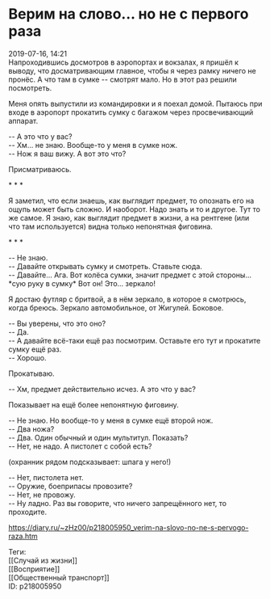 Верим на слово... но не с первого раза
=======================================

   
 2019-07-16, 14:21   
  Напроходившись досмотров в аэропортах и вокзалах, я пришёл к выводу, что досматривающим главное, чтобы я через рамку ничего не пронёс. А что там в сумке -- смотрят мало. Но в этот раз решили посмотреть.   
   
 Меня опять выпустили из командировки и я поехал домой. Пытаюсь при входе в аэропорт прокатить сумку с багажом через просвечивающий аппарат.   
   
 -- А это что у вас?   
 -- Хм... не знаю. Вообще-то у меня в сумке нож.   
 -- Нож я ваш вижу. А вот это что?   
   
 Присматриваюсь.   
   
 \* \* \*   
   
 Я заметил, что если знаешь, как выглядит предмет, то опознать его на ощупь может быть сложно. И наоборот. Надо знать и то и другое. Тут то же самое. Я знаю, как выглядит предмет в жизни, а на рентгене (или что там используется) видна только непонятная фиговина.   
   
 \* \* \*   
   
 -- Не знаю.   
 -- Давайте открывать сумку и смотреть. Ставьте сюда.   
 -- Давайте... Ага. Вот колёса сумки, значит предмет с этой стороны... \*сую руку в сумку\* Вот он! Это... зеркало!   
   
 Я достаю футляр с бритвой, а в нём зеркало, в которое я смотрюсь, когда бреюсь. Зеркало автомобильное, от Жигулей. Боковое.   
   
 -- Вы уверены, что это оно?   
 -- Да.   
 -- А давайте всё-таки ещё раз посмотрим. Оставьте его тут и прокатите сумку ещё раз.   
 -- Хорошо.   
   
 Прокатываю.   
   
 -- Хм, предмет действительно исчез. А это что у вас?   
   
 Показывает на ещё более непонятную фиговину.   
   
 -- Не знаю. Но вообще-то у меня в сумке ещё второй нож.   
 -- Два ножа?   
 -- Два. Один обычный и один мультитул. Показать?   
 -- Нет, не надо. А пистолет с собой есть?   
   
 (охранник рядом подсказывает: шпага у него!)   
   
 -- Нет, пистолета нет.   
 -- Оружие, боеприпасы провозите?   
 -- Нет, не провожу.   
 -- Ну ладно. Раз вы говорите, что ничего запрещённого нет, то проходите.   
    
 <https://diary.ru/~zHz00/p218005950_verim-na-slovo-no-ne-s-pervogo-raza.htm>   
   
 Теги:   
 [[Случай из жизни]]   
 [[Восприятие]]   
 [[Общественный транспорт]]   
 ID: p218005950